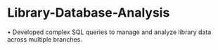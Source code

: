 # Library-Database-Analysis

•	Developed complex SQL queries to manage and analyze library data across multiple branches.
